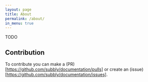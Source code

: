 ```yaml
---
layout: page
title: About
permalink: /about/
in_menu: true
---
```


TODO

## Contribution

To contribute you can make a (PR)[https://github.com/subbly/documentation/pulls] or create an (issue)[https://github.com/subbly/documentation/issues].
